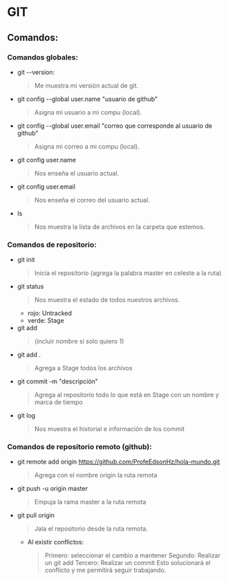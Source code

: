 # GIT

## Comandos:

### Comandos globales:

+ git --version:
    >Me muestra mi versión actual de git.
+ git config --global user.name "usuario de github"
    >Asigna mi usuario a mi compu (local).
+ git config --global user.email "correo que corresponde al usuario de github"
    >Asigna mi correo a mi compu (local).
+ git config user.name
    >Nos enseña el usuario actual.
+ git config user.email
    >Nos enseña el correo del usuario actual.
+ ls
    >Nos muestra la lista de archivos en la carpeta que estemos.

### Comandos de repositorio:

+ git init
    >Inicia el repositorio (agrega la palabra master en celeste a la ruta)
+ git status
    >Nos muestra el estado de todos nuestros archivos.
    + rojo: Untracked
    + verde: Stage
+ git add 
    >(incluir nombre si solo quiero 1)
+ git add .
    >Agrega a Stage todos los archivos
+ git commit -m "descripción"
    >Agrega al repositorio todo lo que está en Stage con un nombre y marca de tiempo
+ git log
    >Nos muestra el historial e información de los commit

### Comandos de repositorio remoto (github):
+ git remote add origin https://github.com/ProfeEdsonHz/hola-mundo.git
    >Agrega con el nombre origin la ruta remota
+ git push -u origin master
    >Empuja la rama master a la ruta remota
+ git pull origin
    >Jala el repositorio desde la ruta remota.
    + Al existir conflictos:
        >Primero: seleccionar el cambio a mantener
        >Segundo: Realizar un git add
        >Tercero: Realizar un commit
        >Esto solucionará el conflicto y me permitirá seguir trabajando.
